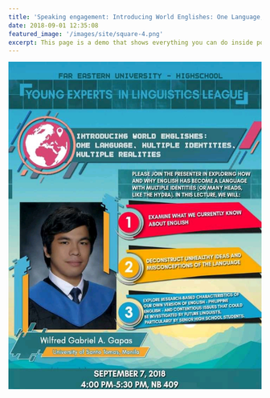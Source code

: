 ```yaml
---
title: 'Speaking engagement: Introducing World Englishes: One Language, Multiple Identities, Multiple Realities'
date: 2018-09-01 12:35:08
featured_image: '/images/site/square-4.png'
excerpt: This page is a demo that shows everything you can do inside portfolio and blog posts. We've included everything you need to create engaging posts about your work, and show off your case studies in a beautiful way.
---
```







![](/images/events/2018feupub.jpg)